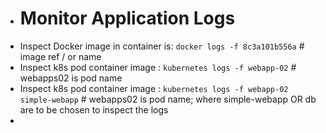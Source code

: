 - # Monitor Application Logs
- Inspect Docker image in container is: `docker logs -f 8c3a101b556a`  # image ref / or name
- Inspect k8s pod container image : `kubernetes logs -f webapp-02`   # webapps02 is pod name
- Inspect k8s pod container image : `kubernetes logs -f webapp-02 simple-webapp`   # webapps02 is pod name; where simple-webapp OR db are to be chosen to inspect the logs
-